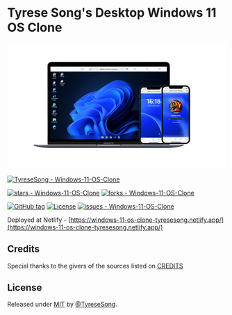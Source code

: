 # Tyrese Song's Desktop Windows 11 OS Clone

![Mockup](./docs/images/mockup.png)

[![TyreseSong - Windows-11-OS-Clone](https://img.shields.io/static/v1?label=TyreseSong&message=Windows-11-OS-Clone&color=blue&logo=github)](https://github.com/TyreseSong/Windows-11-OS-Clone "Go to GitHub repo")
<!-- [![pages-build-deployment](https://github.com/TyreseSong/Windows-11-OS-Clone/actions/workflows/pages/pages-build-deployment/badge.svg?branch=main)](https://github.com/TyreseSong/Windows-11-OS-Clone/actions/workflows/pages/pages-build-deployment) -->
[![stars - Windows-11-OS-Clone](https://img.shields.io/github/stars/TyreseSong/Windows-11-OS-Clone?style=social)](https://github.com/TyreseSong/Windows-11-OS-Clone)
[![forks - Windows-11-OS-Clone](https://img.shields.io/github/forks/TyreseSong/Windows-11-OS-Clone?style=social)](https://github.com/TyreseSong/Windows-11-OS-Clone)

[![GitHub tag](https://img.shields.io/github/tag/TyreseSong/Windows-11-OS-Clone?include_prereleases=&sort=semver&color=blue)](https://github.com/TyreseSong/Windows-11-OS-Clone/releases/)
[![License](https://img.shields.io/badge/License-MIT-blue)](#license)
[![issues - Windows-11-OS-Clone](https://img.shields.io/github/issues/TyreseSong/Windows-11-OS-Clone)](https://github.com/TyreseSong/Windows-11-OS-Clone/issues)

Deployed at Netlify - [https://windows-11-os-clone-tyresesong.netlify.app/](https://windows-11-os-clone-tyresesong.netlify.app/)

## Credits

Special thanks to the givers of the sources listed on [CREDITS](https://github.com/TyreseSong/Windows-11-OS-Clone/blob/main/CREDITS.md)

## License

Released under [MIT](/LICENSE) by [@TyreseSong](https://github.com/TyreseSong).